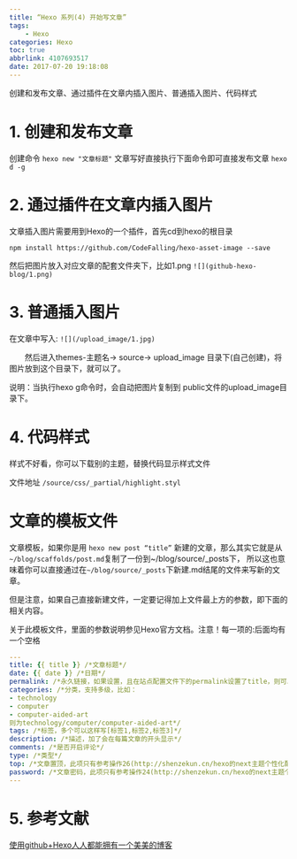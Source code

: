 ```yaml
---
title: “Hexo 系列(4) 开始写文章”
tags: 
    - Hexo
categories: Hexo
toc: true
abbrlink: 4107693517
date: 2017-07-20 19:18:08
---
```

创建和发布文章、通过插件在文章内插入图片、普通插入图片、代码样式
<!-- more -->

# 1. 创建和发布文章

创建命令 `hexo new "文章标题"`
文章写好直接执行下面命令即可直接发布文章  ```hexo d -g```

# 2. 通过插件在文章内插入图片

文章插入图片需要用到Hexo的一个插件，首先cd到hexo的根目录

`npm install https://github.com/CodeFalling/hexo-asset-image --save`

然后把图片放入对应文章的配套文件夹下，比如1.png  ```![](github-hexo-blog/1.png)```

# 3. 普通插入图片

在文章中写入:  `![](/upload_image/1.jpg)`

　　然后进入themes-主题名-> source-> upload_image 目录下(自己创建)，将图片放到这个目录下，就可以了。

说明：当执行hexo g命令时，会自动把图片复制到 public文件的upload_image目录下。

# 4. 代码样式

样式不好看，你可以下载别的主题，替换代码显示样式文件

文件地址 `/source/css/_partial/highlight.styl`

# 文章的模板文件

文章模板，如果你是用 `hexo new post “title”` 新建的文章，那么其实它就是从 `~/blog/scaffolds/post.md`复制了一份到~/blog/source/_posts下，
所以这也意味着你可以直接通过在`~/blog/source/_posts`下新建.md结尾的文件来写新的文章。

但是注意，如果自己直接新建文件，一定要记得加上文件最上方的参数，即下面的相关内容。

关于此模板文件，里面的参数说明参见Hexo官方文档。注意！每一项的:后面均有一个空格

```yml
---
title: {{ title }} /*文章标题*/
date: {{ date }} /*日期*/
permalink: /*永久链接，如果设置，且在站点配置文件下的permalink设置了title，则可以替换title*/
categories: /*分类，支持多级，比如：
- technology
- computer
- computer-aided-art
则为technology/computer/computer-aided-art*/
tags: /*标签，多个可以这样写[标签1,标签2,标签3]*/
description: /*描述，加了会在每篇文章的开头显示*/
comments: /*是否开启评论*/
type: /*类型*/
top: /*文章置顶，此项只有参考操作26(http://shenzekun.cn/hexo的next主题个性化配置教程.html)，否则请勿添加*/
password: /*文章密码，此项只有参考操作24(http://shenzekun.cn/hexo的next主题个性化配置教程.html)，否则请勿添加。发现还是有bug的，就是右键在新标签中打开，然后无论是否输入密码，都能看到内容*/
---

```

# 5. 参考文献

[使用github+Hexo人人都能拥有一个美美的博客](http://www.jianshu.com/p/863f3f2d1733)